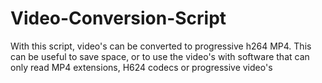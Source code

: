 # Video-Conversion-Script
With this script, video's can be converted to progressive h264 MP4. This can be useful to save space, or to use the video's with software that can only read MP4 extensions, H624 codecs or progressive video's
